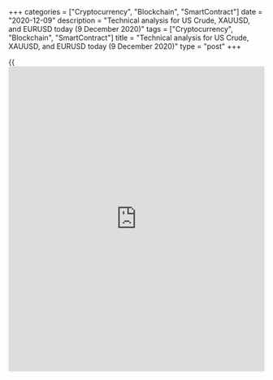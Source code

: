 +++
categories = ["Cryptocurrency", "Blockchain", "SmartContract"]
date = "2020-12-09"
description = "Technical analysis for US Crude, XAUUSD, and EURUSD today (9 December 2020)"
tags = ["Cryptocurrency", "Blockchain", "SmartContract"]
title = "Technical analysis for US Crude, XAUUSD, and EURUSD today (9 December 2020)"
type = "post"
+++

{{<iframe id="large-banner" src="https://www.bounty.group/#slide=20.0" width="100%" height="600" scrolling="no" style="border: 0px solid rgb(216, 221, 230); border-radius: 3px;">}}

2020-12-09

2020-12-09

Short-term forecast for oil, gold, and EURUSD for 09.12.2020Alex
Rodionov

I welcome my fellow traders! I have made a price forecast for US Crude,
XAUUSD, and EURUSD using a combination of margin zones methodology and
technical analysis. Based on the market analysis, I suggest entry
signals for day traders.

Oil is now testing the trendline in the long-term timeframe.

The article covers the following subjects:

## Oil price forecast for today: USCrude analysis

Oil is now testing the trendline on the long-term chart. If the price
breaks out the trendline and consolidates below, we could sell oil in
the correction with the target at 43.78 and the trend key support [41.81
– 41.34].

If there is a Price Action pattern to buy, we shall enter long trades
with the target at Target Zone 3 [49.32 — 48.81].

The short-term oil trend is up. The price is being corrected now and
testing the support at Additional Zone [45.38 – 45.26]. The zone will be
broken out if the price consolidates below at any trading session.

If the price breaks out the AZ, I will recommend selling oil with the
target at Intermediary Zone [44.19 – 43.95].

If the AZ is held up and there is a buy pattern, we shall buy oil with
the target at 46.53.

### [USCrude ][1]trading ideas for today:

Buy according to the pattern in Additional Zone [45.38 - 45.26].
TakeProfit: 46.53. StopLoss: according to the pattern rules

* * *

## Gold price forecast for today: XAUUSD analysis

There are good prices to sell gold in the medium-term; the price is in
the zone of [1850 - 1890].  The medium-term gold trend is down. I
suggest entering sell trades with the target at the low of November +
Target Zone 3 [1736.4 — 1727.1].

Let us analyze the short-term timeframe. Gold is trading in the short-
term uptrend with the target at Target Zone [1890.8 – 1879.3].

The price broke out the local high at the European session yesterday,
and so, we should rearrange the support zones.

Additional Zone is now in the price area of [1850.2 – 1847.7], the trend
border moves to the zone of [1825.2 – 1820.2].

Today, we should focus on AZ as it is close to the trendline. I
recommend entering purchases in the margin zone and at the trendline
with the target at yesterday’s high + Target Zone [1890.8 — 1879.3].

### [XAUUSD][2] trading ideas for today:

Buy according to the pattern in Additional Zone [1846.8 - 1844.3].
TakeProfit: Target Zone [1890.8 - 1879.3]. StopLoss: according to the
pattern rules

* * *

## Euro/Dollar forecast for today: EURUSD analysis

The EURUSD traders are accumulating positions. The middle-term trend is
up. The upside target is Target Zone 3 [1.2232 — 1.2212]. Enter
purchases at the trendline drawn in the chart.

The EURUSD short-term trend is up. Traders tested the trend key support
Intermediary Zone [1.2085 – 1.2076] on Monday. The buyers reacted to the
test, and the price has grown. The price is now close to the resistance
level; it is marked with the green sloped line in the chart.

If the market breaks out the resistance level, there will be a signal to
buy with the target at Target Zone 2 [1.2232 – 1.2209].

It is not relevant to sell the euro now. The sell signal will appear
when the price breaks out the key support and the short-term trend turns
down. If so, we shall enter short trades.

### [EURUSD][3] trading ideas for today:

Buy according to the pattern in Intermediary Zone [1.2085 - 1.2076].
TakeProfit: 1.2177, Target Zone 2 [1.2232 - 1.2209]. StopLoss: according
to the pattern rules

* * *

P.S. Did you like my article? Share it in social networks: it will be
the best “thank you" :)

Ask me questions and comment below. I’ll be glad to answer your
questions and give necessary explanations.

 **Useful links:**

  * I recommend trying to trade with a reliable broker [here][4]. The system allows you to trade by yourself or copy successful traders from all across the globe.
  * Use my promo-code BLOG for getting deposit bonus 50% on LiteForex platform. Just enter this code in the appropriate field while [depositing][5] your trading account.
  * Telegram chat for traders: <t.me/liteforexengchat>. We are sharing the signals and trading experience
  * Telegram channel with high-quality analytics, Forex reviews, training articles, and other useful things for traders <t.me/liteforex>

## Price chart of USCrude in real time mode

The content of this article reflects the author’s opinion and does not
necessarily reflect the official position of LiteForex. The material
published on this page is provided for informational purposes only and
should not be considered as the provision of investment advice for the
purposes of Directive 2004/39/EC.

Rate this article:

{{value}}

( {{count}} {{title}} )

   1. my.liteforex.com/trading?type=oil
   2. my.liteforex.com/trading/chart?symbol=XAUUSD
   3. my.liteforex.com/trading/chart?symbol=EURUSD
   4. my.liteforex.com/?category=analysts-opinions&slug=short-term-forecast-for-oil-gold-and-eurusd-for-09122020&openPopup=%2Fregistration%2Fpopup&utm_source=blog&utm_medium=article&utm_campaign=bonus
   5. my.liteforex.com/deposit/?category=analysts-opinions&slug=short-term-forecast-for-oil-gold-and-eurusd-for-09122020&promo_code=BLOG&utm_source=blog&utm_medium=article&utm_campaign=bonus
